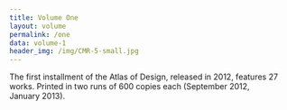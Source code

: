 ```yaml
---
title: Volume One
layout: volume
permalink: /one
data: volume-1
header_img: /img/CMR-5-small.jpg
---
```


The first installment of the Atlas of Design, released in 2012, features 27 works. Printed in two runs of 600 copies each (September 2012, January 2013). 